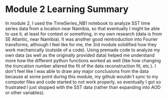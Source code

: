 # Module 2 Learning Summary

In module 2, I used the TimeSeries_NB1 notebook to analyze SST time series data from a location near Namibia, so that eventually I 
might be able to use it, at least for context or something, in my own research (data is from SE Atlantic, near Namibia).  It was another
good reintroduction into Fourier transforms, although I feel like for me, the 3rd module solidified how they work mechanically 
(outside of a code).  Using premade code to analyze my own data (as well as the originally provided data) helped me understand more how
the different python functions worked as well (like how changing the truncation number altered the fit of the data reconstruction fit, etc.).  I don't feel like I was able to draw any major conclusions from the data because at some point during this module, my github wouldn't sync to my computer files and code started to not work properly, so eventually I got so frustrated I just stopped with the SST data (rather than expanding into AOD or other variables).

